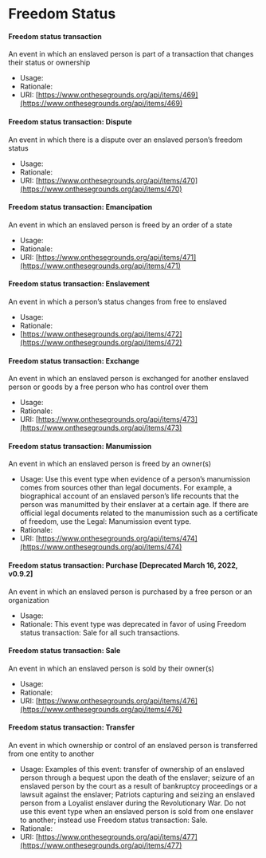 # Freedom Status

#### Freedom status transaction

An event in which an enslaved person is part of a transaction that changes their status or ownership

* Usage:
* Rationale:
* URI: [https://www.onthesegrounds.org/api/items/469](https://www.onthesegrounds.org/api/items/469)

#### Freedom status transaction: Dispute

An event in which there is a dispute over an enslaved person’s freedom status

* Usage:
* Rationale:
* URI: [https://www.onthesegrounds.org/api/items/470](https://www.onthesegrounds.org/api/items/470)

#### Freedom status transaction: Emancipation

An event in which an enslaved person is freed by an order of a state

* Usage:
* Rationale:
* URI: [https://www.onthesegrounds.org/api/items/471](https://www.onthesegrounds.org/api/items/471)

#### Freedom status transaction: Enslavement

An event in which a person’s status changes from free to enslaved

* Usage:
* Rationale:
* [https://www.onthesegrounds.org/api/items/472](https://www.onthesegrounds.org/api/items/472)

#### Freedom status transaction: Exchange

An event in which an enslaved person is exchanged for another enslaved person or goods by a free person who has control over them

* Usage:
* Rationale:
* URI: [https://www.onthesegrounds.org/api/items/473](https://www.onthesegrounds.org/api/items/473)

#### Freedom status transaction: Manumission

An event in which an enslaved person is freed by an owner(s)

* Usage: Use this event type when evidence of a person’s manumission comes from sources other than legal documents. For example, a biographical account of an enslaved person’s life recounts that the person was manumitted by their enslaver at a certain age. If there are official legal documents related to the manumission such as a certificate of freedom, use the Legal: Manumission event type.
* Rationale:
* URI: [https://www.onthesegrounds.org/api/items/474](https://www.onthesegrounds.org/api/items/474)

#### Freedom status transaction: Purchase \[Deprecated March 16, 2022, v0.9.2]

An event in which an enslaved person is purchased by a free person or an organization

* Usage:
* Rationale: This event type was deprecated in favor of using Freedom status transaction: Sale for all such transactions.

#### Freedom status transaction: Sale

An event in which an enslaved person is sold by their owner(s)

* Usage:
* Rationale:
* URI: [https://www.onthesegrounds.org/api/items/476](https://www.onthesegrounds.org/api/items/476)

#### Freedom status transaction: Transfer

An event in which ownership or control of an enslaved person is transferred from one entity to another

* Usage: Examples of this event: transfer of ownership of an enslaved person through a bequest upon the death of the enslaver; seizure of an enslaved person by the court as a result of bankruptcy proceedings or a lawsuit against the enslaver; Patriots capturing and seizing an enslaved person from a Loyalist enslaver during the Revolutionary War. Do not use this event type when an enslaved person is sold from one enslaver to another; instead use Freedom status transaction: Sale.
* Rationale:
* URI: [https://www.onthesegrounds.org/api/items/477](https://www.onthesegrounds.org/api/items/477)
